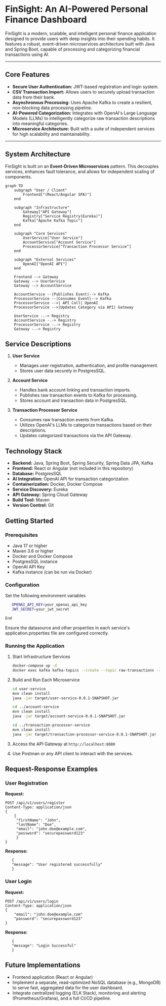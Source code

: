 # FinSight: An AI-Powered Personal Finance Dashboard

FinSight is a modern, scalable, and intelligent personal finance application designed to provide users with deep
insights into their spending habits. It features a robust, event-driven microservices architecture built with Java and
Spring Boot, capable of processing and categorizing financial transactions using AI.

---

## Core Features

- **Secure User Authentication:** JWT-based registration and login system.
- **CSV Transaction Import:** Allows users to securely upload transaction data from their bank.
- **Asynchronous Processing:** Uses Apache Kafka to create a resilient, non-blocking data processing pipeline.
- **AI-Powered Categorization:** Integrates with OpenAI's Large Language Models (LLMs) to intelligently categorize raw
  transaction descriptions into meaningful categories.
- **Microservice Architecture:** Built with a suite of independent services for high scalability and maintainability.

---

## System Architecture

FinSight is built on an **Event-Driven Microservices** pattern. This decouples services, enhances fault tolerance, and
allows for independent scaling of components.

```mermaid
graph TD
    subgraph "User / Client"
        Frontend["(React/Angular SPA)"]
    end

    subgraph "Infrastructure"
        Gateway["API Gateway"]
        Registry["Service Registry(Eureka)"]
        Kafka["Apache Kafka Topic"]
    end

    subgraph "Core Services"
        UserService["User Service"]
        AccountService["Account Service"]
        ProcessorService["Transaction Processor Service"]
    end

    subgraph "External Services"
        OpenAI["OpenAI API"]
    end

    Frontend --> Gateway
    Gateway --> UserService
    Gateway --> AccountService

    AccountService --|Publishes Event|--> Kafka
    ProcessorService --|Consumes Event|--> Kafka
    ProcessorService -->| API Call| OpenAI
    ProcessorService -->|Updates Category via API| Gateway

    UserService -.-> Registry
    AccountService -.-> Registry
    ProcessorService -.-> Registry
    Gateway -.-> Registry

```

## Service Descriptions

1. **User Service**
    - Manages user registration, authentication, and profile management.
    - Stores user data securely in PostgresSQL.

2. **Account Service**
    - Handles bank account linking and transaction imports.
    - Publishes raw transaction events to Kafka for processing.
    - Stores account and transaction data in PostgresSQL.

3. **Transaction Processor Service**
    - Consumes raw transaction events from Kafka.
    - Utilizes OpenAI's LLMs to categorize transactions based on their descriptions.
    - Updates categorized transactions via the API Gateway.

## Technology Stack

- **Backend:** Java, Spring Boot, Spring Security, Spring Data JPA, Kafka
- **Frontend:** React or Angular (not included in this repository)
- **Database:** PostgresSQL
- **AI Integration:** OpenAI API for transaction categorization
- **Containerization:** Docker, Docker Compose
- **Service Discovery:** Eureka
- **API Gateway:** Spring Cloud Gateway
- **Build Tool:** Maven
- **Version Control:** Git

## Getting Started

### Prerequisites

- Java 17 or higher
- Maven 3.6 or higher
- Docker and Docker Compose
- PostgresSQL instance
- OpenAI API Key
- Kafka instance (can be run via Docker)

### Configuration

Set the following environment variables

```bash
   OPENAI_API_KEY=your_openai_api_key
   JWT_SECRET=your_jwt_secret

End
```

Ensure the datasource and other properties in each service's application.properties file are configured correctly.

### Running the Application

1. Start Infrastructure Services
   ```bash
   docker-compose up -d
   docker exec kafka kafka-topics --create --topic raw-transactions --bootstrap-server localhost:9092 --partitions 1 --replication-factor 1
   ```
2. Build and Run Each Microservice
   ```bash
   cd user-service
   mvn clean install
   java -jar target/user-service-0.0.1-SNAPSHOT.jar

   cd ../account-service
   mvn clean install
   java -jar target/account-service-0.0.1-SNAPSHOT.jar

   cd ../transaction-processor-service
   mvn clean install
   java -jar target/transaction-processor-service-0.0.1-SNAPSHOT.jar
   ```

3. Access the API Gateway at `http://localhost:8080`
4. Use Postman or any API client to interact with the services.

## Request-Response Examples

### User Registration

**Request:**

```http
POST /api/v1/users/register
Content-Type: application/json
{
    {
     "firstName": "John",
     "lastName": "Doe",
     "email": "john.doe@example.com", 
     "password": "securepassword123"
     }
}
```
**Response:**

```http
   {
   "message": "User registered successfully"
   }
```

### User Login
**Request:**

```http
POST /api/v1/users/login
Content-Type: application/json
{
    "email": "john.doe@example.com"
    "password": "securepassword123"
}
```

**Response:**

```http
   {
   "message": "Login Successful"
   }
 ```

## Future Implementations
- Frontend application (React or Angular)
- Implement a separate, read-optimized NoSQL database (e.g., MongoDB) to serve fast, aggregated data for the user dashboard.
- Integrate centralized logging (ELK Stack), monitoring and alerting (Prometheus/Grafana), and a full CI/CD pipeline.




   